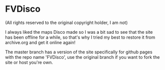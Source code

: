 # FVDisco
(All rights reserved to the original copyright holder, I am not)

I always liked the maps Disco made so I was a bit sad to see that the site has been offline for a while, so that's why I tried my best to restore it from archive.org and get it online again!

The master branch has a version of the site specifically for github pages with the repo name 'FVDisco', use the original branch if you want to fork the site or host you're own.
